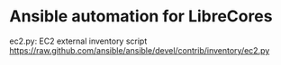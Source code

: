 # Ansible automation for LibreCores

ec2.py: EC2 external inventory script
https://raw.github.com/ansible/ansible/devel/contrib/inventory/ec2.py
